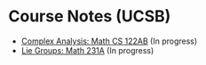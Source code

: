 # Course Notes (UCSB)

* [Complex Analysis: Math CS 122AB](https://gahlshemy.github.io/Complex_Analysis_Notes__Math_CS_122AB_.pdf) (In progress)
* [Lie Groups: Math 231A](https://gahlshemy.github.io/Lecture_Notes__Math_231A_(1).pdf) (In progress)
